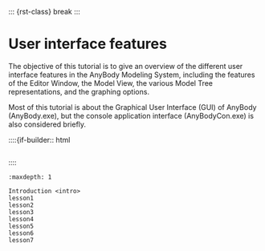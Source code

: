 ::: {rst-class} break
:::

# User interface features

The objective of this tutorial is to give an overview of the different
user interface features in the AnyBody Modeling System, including the
features of the Editor Window, the Model View, the various Model Tree
representations, and the graphing options.

Most of this tutorial is about the Graphical User Interface (GUI) of AnyBody
(AnyBody.exe), but the console application interface (AnyBodyCon.exe) is also
considered briefly.

::::{if-builder:: html
```{rubric} Tutorial content
```
::::

```{toctree}
:maxdepth: 1

Introduction <intro>
lesson1
lesson2
lesson3
lesson4
lesson5
lesson6
lesson7
```
